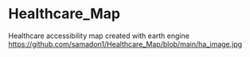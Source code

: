 # Healthcare_Map
Healthcare accessibility map created with earth engine
https://github.com/samadon1/Healthcare_Map/blob/main/ha_image.jpg
